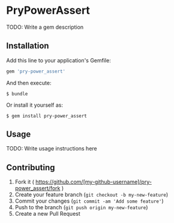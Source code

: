 # PryPowerAssert

TODO: Write a gem description

## Installation

Add this line to your application's Gemfile:

```ruby
gem 'pry-power_assert'
```

And then execute:

    $ bundle

Or install it yourself as:

    $ gem install pry-power_assert

## Usage

TODO: Write usage instructions here

## Contributing

1. Fork it ( https://github.com/[my-github-username]/pry-power_assert/fork )
2. Create your feature branch (`git checkout -b my-new-feature`)
3. Commit your changes (`git commit -am 'Add some feature'`)
4. Push to the branch (`git push origin my-new-feature`)
5. Create a new Pull Request
